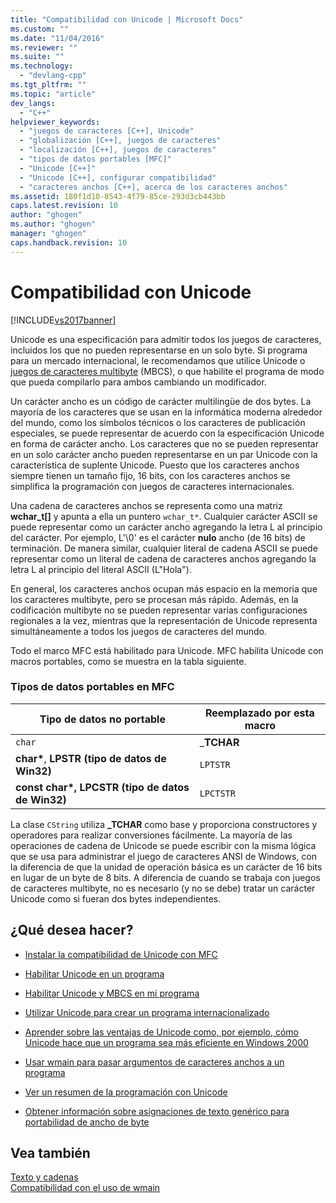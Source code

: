 ```yaml
---
title: "Compatibilidad con Unicode | Microsoft Docs"
ms.custom: ""
ms.date: "11/04/2016"
ms.reviewer: ""
ms.suite: ""
ms.technology: 
  - "devlang-cpp"
ms.tgt_pltfrm: ""
ms.topic: "article"
dev_langs: 
  - "C++"
helpviewer_keywords: 
  - "juegos de caracteres [C++], Unicode"
  - "globalización [C++], juegos de caracteres"
  - "localización [C++], juegos de caracteres"
  - "tipos de datos portables [MFC]"
  - "Unicode [C++]"
  - "Unicode [C++], configurar compatibilidad"
  - "caracteres anchos [C++], acerca de los caracteres anchos"
ms.assetid: 180f1d10-8543-4f79-85ce-293d3cb443bb
caps.latest.revision: 10
author: "ghogen"
ms.author: "ghogen"
manager: "ghogen"
caps.handback.revision: 10
---
```

# Compatibilidad con Unicode
[!INCLUDE[vs2017banner](../assembler/inline/includes/vs2017banner.md)]

Unicode es una especificación para admitir todos los juegos de caracteres, incluidos los que no pueden representarse en un solo byte.  Si programa para un mercado internacional, le recomendamos que utilice Unicode o [juegos de caracteres multibyte](../text/support-for-multibyte-character-sets-mbcss.md) \(MBCS\), o que habilite el programa de modo que pueda compilarlo para ambos cambiando un modificador.  
  
 Un carácter ancho es un código de carácter multilingüe de dos bytes.  La mayoría de los caracteres que se usan en la informática moderna alrededor del mundo, como los símbolos técnicos o los caracteres de publicación especiales, se puede representar de acuerdo con la especificación Unicode en forma de carácter ancho.  Los caracteres que no se pueden representar en un solo carácter ancho pueden representarse en un par Unicode con la característica de suplente Unicode.  Puesto que los caracteres anchos siempre tienen un tamaño fijo, 16 bits, con los caracteres anchos se simplifica la programación con juegos de caracteres internacionales.  
  
 Una cadena de caracteres anchos se representa como una matriz **wchar\_t\[\]** y apunta a ella un puntero `wchar_t*`.  Cualquier carácter ASCII se puede representar como un carácter ancho agregando la letra L al principio del carácter.  Por ejemplo, L'\\0' es el carácter **nulo** ancho \(de 16 bits\) de terminación.  De manera similar, cualquier literal de cadena ASCII se puede representar como un literal de cadena de caracteres anchos agregando la letra L al principio del literal ASCII \(L"Hola"\).  
  
 En general, los caracteres anchos ocupan más espacio en la memoria que los caracteres multibyte, pero se procesan más rápido.  Además, en la codificación multibyte no se pueden representar varias configuraciones regionales a la vez, mientras que la representación de Unicode representa simultáneamente a todos los juegos de caracteres del mundo.  
  
 Todo el marco MFC está habilitado para Unicode. MFC habilita Unicode con macros portables, como se muestra en la tabla siguiente.  
  
### Tipos de datos portables en MFC  
  
|Tipo de datos no portable|Reemplazado por esta macro|  
|-------------------------------|--------------------------------|  
|`char`|\_**TCHAR**|  
|**char\***, **LPSTR \(tipo de datos de Win32\)**|`LPTSTR`|  
|**const char\*, LPCSTR \(tipo de datos de Win32\)**|`LPCTSTR`|  
  
 La clase `CString` utiliza **\_TCHAR** como base y proporciona constructores y operadores para realizar conversiones fácilmente.  La mayoría de las operaciones de cadena de Unicode se puede escribir con la misma lógica que se usa para administrar el juego de caracteres ANSI de Windows, con la diferencia de que la unidad de operación básica es un carácter de 16 bits en lugar de un byte de 8 bits.  A diferencia de cuando se trabaja con juegos de caracteres multibyte, no es necesario \(y no se debe\) tratar un carácter Unicode como si fueran dos bytes independientes.  
  
## ¿Qué desea hacer?  
  
-   [Instalar la compatibilidad de Unicode con MFC](../mfc/unicode-in-mfc.md)  
  
-   [Habilitar Unicode en un programa](../text/international-enabling.md)  
  
-   [Habilitar Unicode y MBCS en mi programa](../text/internationalization-strategies.md)  
  
-   [Utilizar Unicode para crear un programa internacionalizado](../text/unicode-programming-summary.md)  
  
-   [Aprender sobre las ventajas de Unicode como, por ejemplo, cómo Unicode hace que un programa sea más eficiente en Windows 2000](../text/benefits-of-character-set-portability.md)  
  
-   [Usar wmain para pasar argumentos de caracteres anchos a un programa](../text/support-for-using-wmain.md)  
  
-   [Ver un resumen de la programación con Unicode](../text/unicode-programming-summary.md)  
  
-   [Obtener información sobre asignaciones de texto genérico para portabilidad de ancho de byte](../Topic/Generic-Text%20Mappings%20in%20Tchar.h.md)  
  
## Vea también  
 [Texto y cadenas](../text/text-and-strings-in-visual-cpp.md)   
 [Compatibilidad con el uso de wmain](../text/support-for-using-wmain.md)